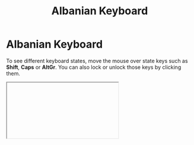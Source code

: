 ﻿---
title: Albanian Keyboard
description: Topic containing the Albanian Keyboard
ms.date: 06/01/2021
---

# Albanian Keyboard

To see different keyboard states, move the mouse over state keys such as **Shift**, **Caps** or **AltGr**. You can also lock or unlock those keys by clicking them.

<iframe source="kbdal.html"></iframe>
